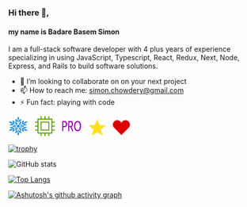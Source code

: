 ### Hi there 👋, 
#### my name is Badare Basem Simon

 I am a full-stack software developer with 4 plus years of experience specializing in using JavaScript, Typescript, React, Redux, Next, Node, Express, and Rails to build software solutions.

- 👯 I’m looking to collaborate on on your next project 
- 📫 How to reach me: simon.chowdery@gmail.com 
- ⚡ Fun fact: playing with code 

<a href='https://archiveprogram.github.com/'><img src='https://raw.githubusercontent.com/acervenky/animated-github-badges/master/assets/acbadge.gif' width='40' height='40'></a> <a href='https://docs.github.com/en/developers'><img src='https://raw.githubusercontent.com/acervenky/animated-github-badges/master/assets/devbadge.gif' width='40' height='40'></a> <a href='https://github.com/pricing'><img src='https://raw.githubusercontent.com/acervenky/animated-github-badges/master/assets/pro.gif' width='40' height='40'></a> <a href='https://stars.github.com/'><img src='https://raw.githubusercontent.com/acervenky/animated-github-badges/master/assets/starbadge.gif' width='35' height='35'></a> <a href='https://docs.github.com/en/github/supporting-the-open-source-community-with-github-sponsors'><img src='https://raw.githubusercontent.com/acervenky/animated-github-badges/master/assets/sponsorbadge.gif' width='35' height='35'></a> 

[![trophy](https://github-profile-trophy.vercel.app/?username=BB-Simon)](https://github.com/ryo-ma/github-profile-trophy) 

![GitHub stats](https://github-readme-stats.vercel.app/api?username=BB-Simon&show_icons=true&count_private=true) 

[![Top Langs](https://github-readme-stats.vercel.app/api/top-langs/?username=BB-Simon)](https://github.com/anuraghazra/github-readme-stats)

[![Ashutosh's github activity graph](https://github-readme-activity-graph.cyclic.app/graph?username=BB-Simon&theme=github-compact)](https://github.com/ashutosh00710/github-readme-activity-graph)
